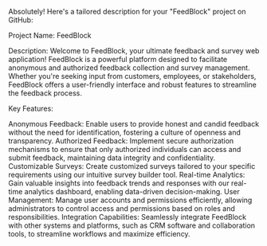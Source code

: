 
Absolutely! Here's a tailored description for your "FeedBlock" project on GitHub:

Project Name: FeedBlock

Description:
Welcome to FeedBlock, your ultimate feedback and survey web application! FeedBlock is a powerful platform designed to facilitate anonymous and authorized feedback collection and survey management. Whether you're seeking input from customers, employees, or stakeholders, FeedBlock offers a user-friendly interface and robust features to streamline the feedback process.

Key Features:

Anonymous Feedback: Enable users to provide honest and candid feedback without the need for identification, fostering a culture of openness and transparency.
Authorized Feedback: Implement secure authorization mechanisms to ensure that only authorized individuals can access and submit feedback, maintaining data integrity and confidentiality.
Customizable Surveys: Create customized surveys tailored to your specific requirements using our intuitive survey builder tool.
Real-time Analytics: Gain valuable insights into feedback trends and responses with our real-time analytics dashboard, enabling data-driven decision-making.
User Management: Manage user accounts and permissions efficiently, allowing administrators to control access and permissions based on roles and responsibilities.
Integration Capabilities: Seamlessly integrate FeedBlock with other systems and platforms, such as CRM software and collaboration tools, to streamline workflows and maximize efficiency.
